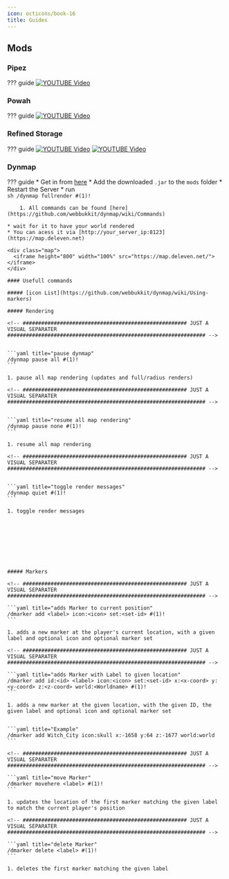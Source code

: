 ```yaml
---
icon: octicons/book-16
title: Guides
---
```


## Mods

### Pipez
??? guide
    [![YOUTUBE Video](https://img.youtube.com/vi/-UUor9ThmmQ/0.jpg)](https://www.youtube.com/watch?v=-UUor9ThmmQ)

### Powah
??? guide
    [![YOUTUBE Video](https://img.youtube.com/vi/CggB-gdA1ok/0.jpg)](https://www.youtube.com/watch?v=CggB-gdA1ok)

### Refined Storage
??? guide
    [![YOUTUBE Video](https://img.youtube.com/vi/6m15QpBJZJU/0.jpg)](https://www.youtube.com/watch?v=6m15QpBJZJU)
    [![YOUTUBE Video](https://img.youtube.com/vi/dmtEXaWu8M4/0.jpg)](https://www.youtube.com/watch?v=dmtEXaWu8M4)

### Dynmap
??? guide
    * Get in from [here](https://www.curseforge.com/minecraft/mc-mods/dynmapforge)
    * Add the downloaded `.jar` to the `mods` folder
    * Restart the Server
    * run  
        ```sh
        /dynmap fullrender #(1)!
        ```

        1. All commands can be found [here](https://github.com/webbukkit/dynmap/wiki/Commands)

    * wait for it to have your world rendered
    * You can acess it via [http://your_server_ip:8123](https://map.deleven.net)

    <div class="map">
      <iframe height="800" width="100%" src="https://map.deleven.net/"></iframe>
    </div>

    #### Usefull commands

    ##### [icon List](https://github.com/webbukkit/dynmap/wiki/Using-markers)

    ##### Rendering

    <!-- ##################################################### JUST A VISUAL SEPARATER ################################################################ -->


    ```yaml title="pause dynmap"
    /dynmap pause all #(1)!
    ```

    1. pause all map rendering (updates and full/radius renders)

    <!-- ##################################################### JUST A VISUAL SEPARATER ################################################################ -->


    ```yaml title="resume all map rendering"
    /dynmap pause none #(1)!
    ```

    1. resume all map rendering

    <!-- ##################################################### JUST A VISUAL SEPARATER ################################################################ -->


    ```yaml title="toggle render messages"
    /dynmap quiet #(1)!
    ```

    1. toggle render messages









    ##### Markers

    <!-- ##################################################### JUST A VISUAL SEPARATER ################################################################ -->

    ```yaml title="adds Marker to current position"
    /dmarker add <label> icon:<icon> set:<set-id> #(1)!
    ```

    1. adds a new marker at the player's current location, with a given label and optional icon and optional marker set

    <!-- ##################################################### JUST A VISUAL SEPARATER ################################################################ -->

    ```yaml title="adds Marker with Label to given location"
    /dmarker add id:<id> <label> icon:<icon> set:<set-id> x:<x-coord> y:<y-coord> z:<z-coord> world:<Worldname> #(1)!
    ```

    1. adds a new marker at the given location, with the given ID, the given label and optional icon and optional marker set


    ```yaml title="Example"
    /dmarker add Witch_City icon:skull x:-1658 y:64 z:-1677 world:world
    ```

    <!-- ##################################################### JUST A VISUAL SEPARATER ################################################################ -->

    ```yaml title="move Marker"
    /dmarker movehere <label> #(1)!
    ```

    1. updates the location of the first marker matching the given label to match the current player's position

    <!-- ##################################################### JUST A VISUAL SEPARATER ################################################################ -->

    ```yaml title="delete Marker"
    /dmarker delete <label> #(1)!
    ```

    1. deletes the first marker matching the given label